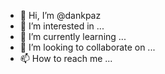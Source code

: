- 👋 Hi, I’m @dankpaz
- 👀 I’m interested in ...
- 🌱 I’m currently learning ...
- 💞️ I’m looking to collaborate on ...
- 📫 How to reach me ...

<!---
dankpaz/dankpaz is a ✨ special ✨ repository because its `README.md` (this file) appears on your GitHub profile.
You can click the Preview link to take a look at your changes.
--->
